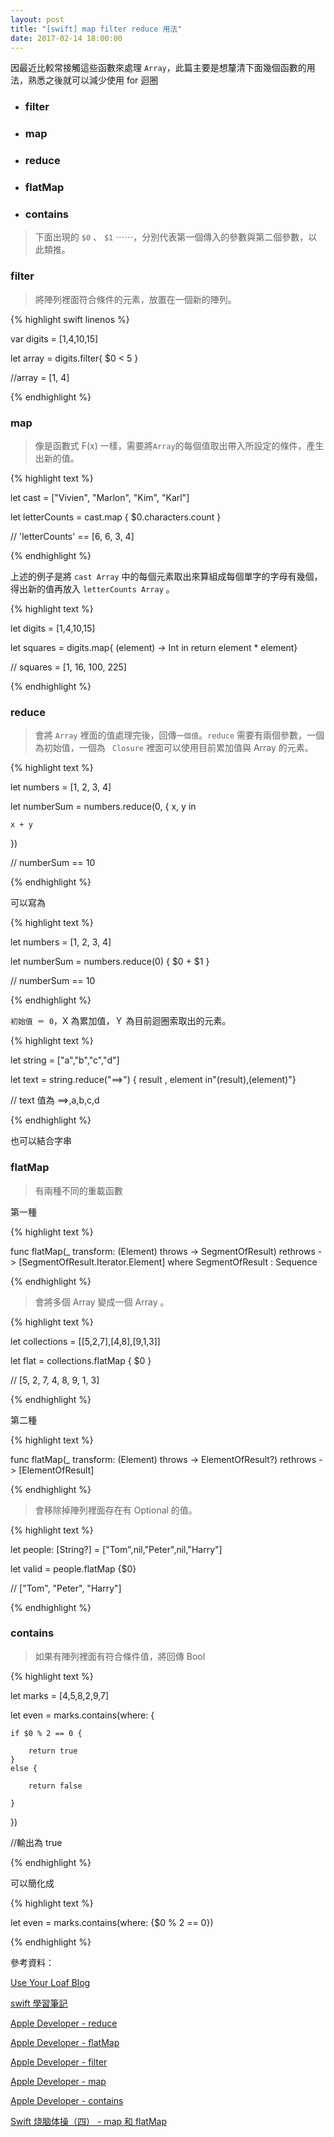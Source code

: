 ```yaml
---
layout: post
title: "[swift] map filter reduce 用法"
date: 2017-02-14 18:00:00
---
```


因最近比較常接觸這些函數來處理 `Array`，此篇主要是想釐清下面幾個函數的用法，熟悉之後就可以減少使用 for 迴圈

* ### filter

* ### map

* ### reduce

* ### flatMap

* ### contains

> 下面出現的 `$0` 、 `$1` ⋯⋯，分別代表第一個傳入的參數與第二個參數，以此類推。

### filter

> 將陣列裡面符合條件的元素，放置在一個新的陣列。

{% highlight swift linenos %}

var digits = [1,4,10,15]

let array = digits.filter{ $0 < 5 }

//array = [1, 4]

{% endhighlight %}


### map

> 像是函數式 F(x) 一樣，需要將`Array`的每個值取出帶入所設定的條件，產生出新的值。

{% highlight text %}

let cast = ["Vivien", "Marlon", "Kim", "Karl"]

let letterCounts = cast.map { $0.characters.count }

// 'letterCounts' == [6, 6, 3, 4]

{% endhighlight %}

上述的例子是將 `cast Array` 中的每個元素取出來算組成每個單字的字母有幾個，得出新的值再放入 `letterCounts Array` 。

{% highlight text %}

let digits = [1,4,10,15]

let squares = digits.map{ (element) -> Int in return element * element}

// squares = [1, 16, 100, 225]

{% endhighlight %}

### reduce

> 會將 `Array` 裡面的值處理完後，回傳`一個值`。`reduce` 需要有兩個參數，一個為初始值，一個為 ` Closure` 裡面可以使用目前累加值與 Array 的元素。

{% highlight text %}

let numbers = [1, 2, 3, 4]

let numberSum = numbers.reduce(0, { x, y in

    x + y

})

// numberSum == 10

{% endhighlight %}

可以寫為

{% highlight text %}

let numbers = [1, 2, 3, 4]

let numberSum = numbers.reduce(0) { $0 + $1 }

// numberSum == 10

{% endhighlight %}

`初始值 ＝ 0`，X  為累加值，Ｙ 為目前迴圈索取出的元素。

{% highlight text %}

let string = ["a","b","c","d"]

let text = string.reduce("==>") { result , element  in"\(result),\(element)"}

// text 值為 ==>,a,b,c,d

{% endhighlight %}

也可以結合字串

### flatMap

> 有兩種不同的重載函數

第一種

{% highlight text %}

func flatMap<SegmentOfResult>(_ transform: (Element) throws -> SegmentOfResult) rethrows -> [SegmentOfResult.Iterator.Element] where SegmentOfResult : Sequence

{% endhighlight %}

> 會將多個 Array 變成一個 Array 。

{% highlight text %}

let collections = [[5,2,7],[4,8],[9,1,3]]

let flat = collections.flatMap { $0 }

// [5, 2, 7, 4, 8, 9, 1, 3]

{% endhighlight %}

第二種

{% highlight text %}

func flatMap<ElementOfResult>(_ transform: (Element) throws -> ElementOfResult?) rethrows -> [ElementOfResult]

{% endhighlight %}

> 會移除掉陣列裡面存在有 Optional 的值。

{% highlight text %}

let people: [String?] = ["Tom",nil,"Peter",nil,"Harry"]

let valid = people.flatMap {$0}

// ["Tom", "Peter", "Harry"]

{% endhighlight %}

### contains

> 如果有陣列裡面有符合條件值，將回傳 Bool

{% highlight text %}

let marks = [4,5,8,2,9,7]

let even = marks.contains(where: {

    if $0 % 2 == 0 {
        
        return true
    }
    else {
     
        return false
        
    }
})

//輸出為 true

{% endhighlight %}

可以簡化成

{% highlight text %}

let even = marks.contains(where: {$0 % 2 == 0})

{% endhighlight %}

參考資料：

[Use Your Loaf Blog](http://useyourloaf.com/blog/swift-guide-to-map-filter-reduce/)

[swift 學習筆記](https://hugolu.gitbooks.io/learn-swift/content/Advanced/HighOrderFunctions.html)

[Apple Developer - reduce](https://developer.apple.com/reference/swift/array/2298686-reduce)

[Apple Developer - flatMap](https://developer.apple.com/reference/swift/unsafebufferpointer/1688503-flatmap)

[Apple Developer - filter](https://developer.apple.com/reference/swift/array/1688383-filter)

[Apple Developer - map](https://developer.apple.com/reference/swift/array/1688519-map)

[Apple Developer - contains](https://developer.apple.com/reference/swift/anysequence/2295926-contains)

[Swift 烧脑体操（四） - map 和 flatMap](http://www.infoq.com/cn/articles/swift-brain-gym-map-and-flatmap)
